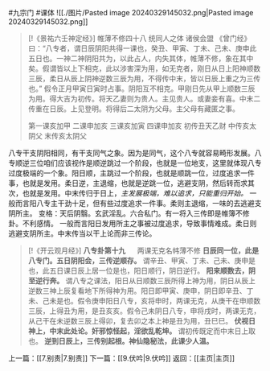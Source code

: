#九宗门 #课体 
![[./图片/Pasted image 20240329145032.png|Pasted image 20240329145032.png]]

> [!《景祐六壬神定经》]
> 帷薄不修四十八 统同人之体 诸侯会盟
> 《曾门经》曰：“八专者，谓日辰阴阳共得一课也，癸丑、甲寅、丁未、己未、庚申此五日也。一神二神阴阳共为，以此占人，内失其体，帷薄不修，象在其中矣。假谓皆以上下相克，此以涉害深为用，如无克者，刚日从日上阳神顺数三辰，柔日从辰上阴神逆数三辰为用，不得传中末，皆以日辰上重之为三传也。”
> 假令正月甲寅日寅时占事。阴阳互不相克。甲刚日先从甲上顺数三辰为用。得大吉为初传。将天乙妻则为贵人。主见贵人。或妻妾有喜。中末二传重在日辰。上见登明。将得后二太阴为父母。主父母有藏匿之事。
> 
> 	第一课亥加甲 二课申加亥 三课亥加寅 四课申加亥
> 	初传丑天乙财 中传亥太阴父 末传亥太阴父

八专干支阴阳相同，有干支同气之象。因为是同气，这个八专就容易畸形发展。八专顺逆三位咱们应该视作是顺逆跳过一个阶段，也就是一位地支，这里就体现八专过度极端的一个象。阳日顺，主跳过一个阶段，也就是顺跳一位，过度追求一件事，也就是发用。柔日逆，主退缩，也就是逆跳一位，逃避支阴，然后转而求其次，也就是发用。中末传归于日上，_主发展极端，难以追求，只能重归开始。_ 一般而言阳八专主干劲十足，但有些过度追求一件事。柔则主退缩，一味的去逃避支阴所主。
变格：天后阴翳。玄武淫乱。六合私门。有一将入三传即是帷簿不修卦。不利感情。
一般而言阳日发用所主之事被过度追求，导致事情难成。柔日则逃避支阴所主。中末传当以干上论而非三传论。

> [!《开云观月经》]
> **八专卦第十九**      两课无克名帏薄不修 
> **日辰同一位，此是八专门。五日阴阳会，三传逆顺存。**
> 谓辛丑、甲寅、丁未、己未、庚申是也，此五日课日辰上居一位是也，阳日顺行，阴日逆行。
> **阳来顺数去，阴至逆行奔。**
> 谓八专之课法，阳日从日顺数三辰所得上神为用，阴日从辰上逆数三神上辰复看地下所得神为用。阳日即甲寅、庚申，阴日即辛丑、丁未、己未是也。假令庚申阳日八专，亥将申时，两课无克，从庚干在申顺数三辰，上得丑为用，是丑亥亥。假令己未阴日八专，申将戌时，两课无克，从己干在未逆数三辰上得卯，复去卯之本上神是丑为用，丑巳巳。
> **伏视日神上，中末此处论。奸邪惊怪起，淫欲乱乾坤。**
> 谓初传既定而中末日上取也。
> **逆到日辰上，三传别起根。神仙隐秘法，此课少人温。**

上一篇：[[7.别责|7.别责]]
下一篇：[[9.伏吟|9.伏吟]]
返回：[[主页|主页]]
